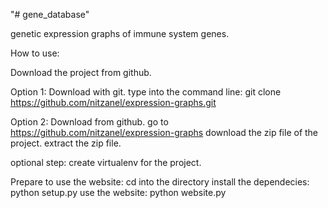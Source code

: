 "# gene_database"

genetic expression graphs of immune system genes.


How to use:

Download the project from github.

Option 1:
	Download with git.
	type into the command line:
	git clone  https://github.com/nitzanel/expression-graphs.git

Option 2:
	Download from github.
	go to https://github.com/nitzanel/expression-graphs
	download the zip file of the project.
	extract the zip file.

optional step:
	create virtualenv for the project.

Prepare to use the website:
	cd into the directory
	install the dependecies:
		python setup.py
	use the website:
		python website.py


